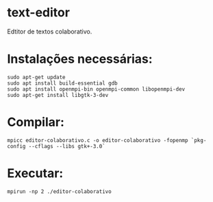 # text-editor
   Edtitor de textos colaborativo.
# Instalações necessárias:
    sudo apt-get update
    sudo apt install build-essential gdb
    sudo apt install openmpi-bin openmpi-common libopenmpi-dev
    sudo apt-get install libgtk-3-dev
# Compilar:
    mpicc editor-colaborativo.c -o editor-colaborativo -fopenmp `pkg-config --cflags --libs gtk+-3.0`
# Executar:
    mpirun -np 2 ./editor-colaborativo
